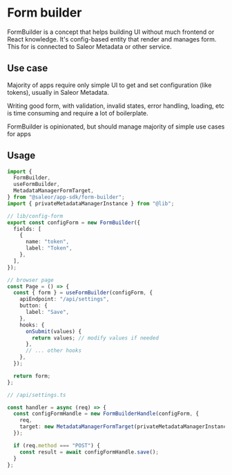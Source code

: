 # Form builder

FormBuilder is a concept that helps building UI without much frontend or React knowledge. It's config-based entity that render and manages form. This for is connected to Saleor Metadata or other service.

## Use case

Majority of apps require only simple UI to get and set configuration (like tokens), usually in Saleor Metadata.

Writing good form, with validation, invalid states, error handling, loading, etc is time consuming and require a lot of boilerplate.

FormBuilder is opinionated, but should manage majority of simple use cases for apps

## Usage

```typescript
import {
  FormBuilder,
  useFormBuilder,
  MetadataManagerFormTarget,
} from "@saleor/app-sdk/form-builder";
import { privateMetadataManagerInstance } from "@lib";

// lib/config-form
export const configForm = new FormBuilder({
  fields: [
    {
      name: "token",
      label: "Token",
    },
  ],
});

// browser page
const Page = () => {
  const { form } = useFormBuilder(configForm, {
    apiEndpoint: "/api/settings",
    button: {
      label: "Save",
    },
    hooks: {
      onSubmit(values) {
        return values; // modify values if needed
      },
      // ... other hooks
    },
  });

  return form;
};

// /api/settings.ts

const handler = async (req) => {
  const configFormHandle = new FormBuilderHandle(configForm, {
    req,
    target: new MetadataManagerFormTarget(privateMetadataManagerInstance),
  });

  if (req.method === "POST") {
    const result = await configFormHandle.save();
  }
};
```
